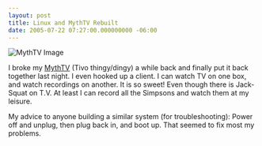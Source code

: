 ```yaml
---
layout: post
title: Linux and MythTV Rebuilt
date: 2005-07-22 07:27:00.000000000 -06:00
---
```

![MythTV Image](/images/old/epgvideo.png)

I broke my <a href="http://www.mythtv.org">MythTV</a> (Tivo thingy/dingy) a while back and finally put it back together last night. I even hooked up a client. I can watch TV on one box, and watch recordings on another. It is so sweet! Even though there is Jack-Squat on T.V. At least I can record all the Simpsons and watch them at my leisure.

My advice to anyone building a similar system (for troubleshooting): Power off and unplug, then plug back in, and boot up. That seemed to fix most my problems.
